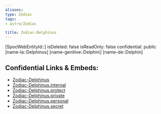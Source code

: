 ```yaml
---
aliases: 
type: Zodiac
tags:
- astro/Zodiac

title: Zodiac-Delphinus
---
```

[SpocWebEntityId::]
isDeleted: false
isReadOnly: false
confidential: public
[name-la::Delphinus]
[name-genitive::Delphini]
[name-de::Delphin]


## Confidential Links & Embeds: 
- [Zodiac-Delphinus](../../../_public/astro/Zodiac/Zodiac-Delphinus.md) 
- [Zodiac-Delphinus.internal](../../../_internal/astro/Zodiac/Zodiac-Delphinus.internal.md) 
- [Zodiac-Delphinus.protect](../../../_protect/astro/Zodiac/Zodiac-Delphinus.protect.md) 
- [Zodiac-Delphinus.private](../../../_private/astro/Zodiac/Zodiac-Delphinus.private.md) 
- [Zodiac-Delphinus.personal](../../../_personal/astro/Zodiac/Zodiac-Delphinus.personal.md) 
- [Zodiac-Delphinus.secret](../../../_secret/astro/Zodiac/Zodiac-Delphinus.secret.md) 
